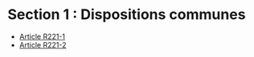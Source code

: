 # Section 1 : Dispositions communes

- [Article R221-1](article-r221-1.md)
- [Article R221-2](article-r221-2.md)
